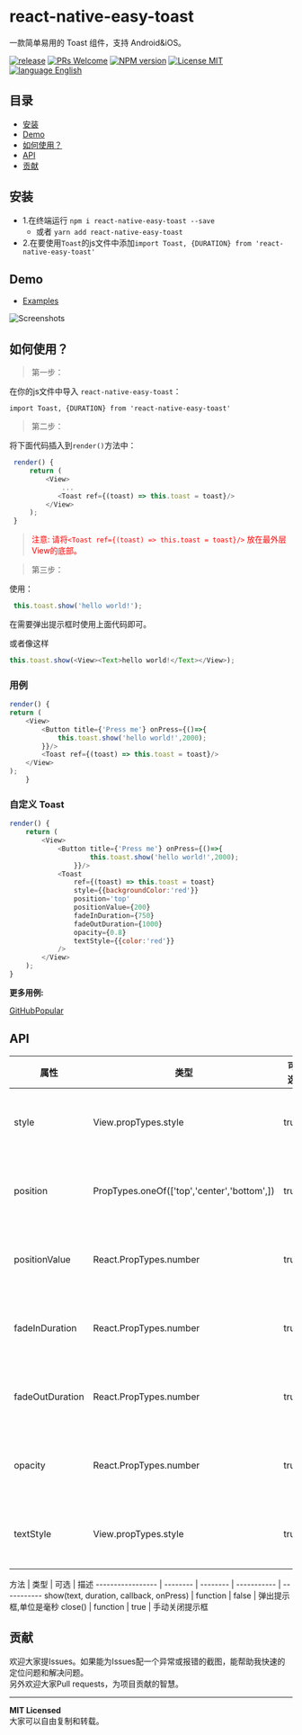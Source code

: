 # react-native-easy-toast

一款简单易用的 Toast 组件，支持 Android&iOS。

[ ![release](https://img.shields.io/github/release/crazycodeboy/react-native-easy-toast.svg?maxAge=2592000?style=flat-square)](https://github.com/crazycodeboy/react-native-easy-toast/releases)
[ ![PRs Welcome](https://img.shields.io/badge/PRs-Welcome-brightgreen.svg)](https://github.com/crazycodeboy/react-native-easy-toast/pulls)
[ ![NPM version](http://img.shields.io/npm/v/react-native-easy-toast.svg?style=flat)](https://www.npmjs.com/package/react-native-easy-toast)
[![License MIT](http://img.shields.io/badge/license-MIT-orange.svg?style=flat)](https://raw.githubusercontent.com/crazycodeboy/react-native-easy-toast/master/LICENSE)
[ ![language English](https://img.shields.io/badge/language-English-yellow.svg)](https://github.com/crazycodeboy/react-native-easy-toast/)




## 目录

- [安装](#安装)
- [Demo](#demo)
- [如何使用？](#如何使用？)
- [API](#api)
- [贡献](#contribution)

## 安装

* 1.在终端运行 `npm i react-native-easy-toast --save`
    * 或者  `yarn add react-native-easy-toast`
* 2.在要使用`Toast`的js文件中添加`import Toast, {DURATION} from 'react-native-easy-toast'`

## Demo
* [Examples](https://github.com/crazycodeboy/react-native-easy-toast/tree/master/examples)

![Screenshots](https://raw.githubusercontent.com/crazycodeboy/react-native-easy-toast/master/examples/Screenshots/react-native-easy-toast-screenshots.gif)

## 如何使用？

>第一步：

在你的js文件中导入 `react-native-easy-toast`：

`import Toast, {DURATION} from 'react-native-easy-toast'`

>第二步：

将下面代码插入到`render()`方法中：


```javascript
 render() {
     return (
         <View>
             ...
            <Toast ref={(toast) => this.toast = toast}/>
         </View>
     );
 }
```

><span style="color:red">注意: 请将`<Toast ref={(toast) => this.toast = toast}/>` 放在最外层View的底部。</span>


>第三步：

使用：

```javascript
 this.toast.show('hello world!');
```

在需要弹出提示框时使用上面代码即可。

或者像这样

```javascript
this.toast.show(<View><Text>hello world!</Text></View>);
```


### 用例

```javascript
render() {
return (
    <View>
        <Button title={'Press me'} onPress={()=>{
            this.toast.show('hello world!',2000);
        }}/>
        <Toast ref={(toast) => this.toast = toast}/>
    </View>
);
    }
```

### 自定义 Toast

```javascript
render() {
    return (
        <View>
            <Button title={'Press me'} onPress={()=>{
                    this.toast.show('hello world!',2000);
                }}/>
            <Toast
                ref={(toast) => this.toast = toast}
                style={{backgroundColor:'red'}}
                position='top'
                positionValue={200}
                fadeInDuration={750}
                fadeOutDuration={1000}
                opacity={0.8}
                textStyle={{color:'red'}}
            />
        </View>
    );
}
```

**更多用例:**

[GitHubPopular](https://github.com/crazycodeboy/GitHubPopular/blob/develop/js/page/SearchPage.js)



## API


属性              | 类型     | 可选 | 默认值     | 描述
----------------- | -------- | -------- | ----------- | -----------
style  | View.propTypes.style  | true | {backgroundColor: 'black',opacity: OPACITY,borderRadius: 5,padding: 10,}  |   自定义Toast的样式
position |  PropTypes.oneOf(['top','center','bottom',]) |true | 'bottom'  | 自定义Toast的位置
positionValue  | React.PropTypes.number  | true | 120  |   自定义Toast的位置
fadeInDuration  | React.PropTypes.number  | true | 500  |   自定义 toast淡入时间
fadeOutDuration  | React.PropTypes.number  | true | 500  |  自定义 toast淡出时间
opacity  | React.PropTypes.number  | true | 1  |   自定义 toast 的透明度
textStyle  | View.propTypes.style  | true | {color:'white'}  |  自定义text的样式


方法            | 类型     | 可选 | 描述
----------------- | -------- | -------- | ----------- | -----------
show(text, duration, callback, onPress)  | function | false | 弹出提示框,单位是毫秒
close() |  function  | true  |  手动关闭提示框


## 贡献

欢迎大家提Issues。如果能为Issues配一个异常或报错的截图，能帮助我快速的定位问题和解决问题。  
另外欢迎大家Pull requests，为项目贡献的智慧。

---

**MIT Licensed**  
大家可以自由复制和转载。
